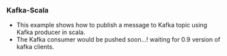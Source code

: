 ### Kafka-Scala

 - This example shows how to publish a message to Kafka topic using Kafka producer in scala.
 - The Kafka consumer would be pushed soon...! waiting for 0.9 version of kafka clients.
